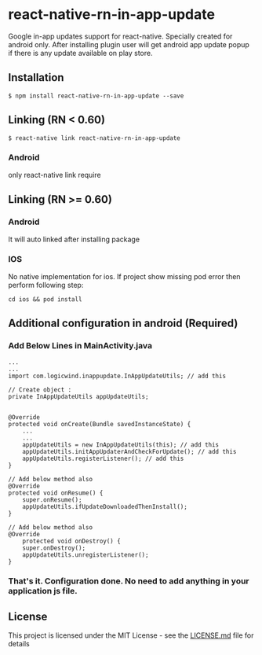 # react-native-rn-in-app-update

Google in-app updates support for react-native. Specially created for android only. After installing plugin user will get android app update popup if there is any update available on play store.

## Installation

`$ npm install react-native-rn-in-app-update --save`

## Linking  (RN < 0.60)

`$ react-native link react-native-rn-in-app-update`

### Android
only react-native link require


## Linking  (RN >= 0.60)

### Android
It will auto linked after installing package


### IOS
No native implementation for ios. If project show missing pod error then perform following step:

```
cd ios && pod install
```

## Additional configuration in android (Required)

### Add Below Lines in MainActivity.java


```
...
...
import com.logicwind.inappupdate.InAppUpdateUtils; // add this

// Create object :  
private InAppUpdateUtils appUpdateUtils;


@Override
protected void onCreate(Bundle savedInstanceState) {
    ...
    ...
    appUpdateUtils = new InAppUpdateUtils(this); // add this
    appUpdateUtils.initAppUpdaterAndCheckForUpdate(); // add this
    appUpdateUtils.registerListener(); // add this
}

// Add below method also
@Override
protected void onResume() {
    super.onResume();
    appUpdateUtils.ifUpdateDownloadedThenInstall();
}

// Add below method also
@Override
    protected void onDestroy() {
    super.onDestroy();
    appUpdateUtils.unregisterListener();
}
```

### That's it. Configuration done. No need to add anything in your application js file.

## License

This project is licensed under the MIT License - see the [LICENSE.md](LICENSE) file for details